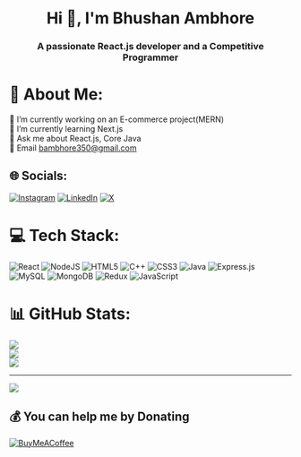 <h1 align="center">Hi 👋, I'm Bhushan Ambhore</h1>
<h3 align="center">A passionate React.js developer and a Competitive Programmer</h3>

# 💫 About Me:
🔭 I’m currently working on an E-commerce project(MERN)<br>🌱 I’m currently learning Next.js<br>💬 Ask me about React.js, Core Java<br> 📩 Email bambhore350@gmail.com


## 🌐 Socials:
[![Instagram](https://img.shields.io/badge/Instagram-%23E4405F.svg?logo=Instagram&logoColor=white)](https://instagram.com/an_extraordinary_) [![LinkedIn](https://img.shields.io/badge/LinkedIn-%230077B5.svg?logo=linkedin&logoColor=white)](https://linkedin.com/in/in/bhushan2311) [![X](https://img.shields.io/badge/X-black.svg?logo=X&logoColor=white)](https://x.com/BAmbhore26327) 

# 💻 Tech Stack:
![React](https://img.shields.io/badge/react-%2320232a.svg?style=for-the-badge&logo=react&logoColor=%2361DAFB) ![NodeJS](https://img.shields.io/badge/node.js-6DA55F?style=for-the-badge&logo=node.js&logoColor=white) ![HTML5](https://img.shields.io/badge/html5-%23E34F26.svg?style=for-the-badge&logo=html5&logoColor=white) ![C++](https://img.shields.io/badge/c++-%2300599C.svg?style=for-the-badge&logo=c%2B%2B&logoColor=white) ![CSS3](https://img.shields.io/badge/css3-%231572B6.svg?style=for-the-badge&logo=css3&logoColor=white) ![Java](https://img.shields.io/badge/java-%23ED8B00.svg?style=for-the-badge&logo=openjdk&logoColor=white) ![Express.js](https://img.shields.io/badge/express.js-%23404d59.svg?style=for-the-badge&logo=express&logoColor=%2361DAFB) ![MySQL](https://img.shields.io/badge/mysql-%2300000f.svg?style=for-the-badge&logo=mysql&logoColor=white) ![MongoDB](https://img.shields.io/badge/MongoDB-%234ea94b.svg?style=for-the-badge&logo=mongodb&logoColor=white) ![Redux](https://img.shields.io/badge/redux-%23593d88.svg?style=for-the-badge&logo=redux&logoColor=white) ![JavaScript](https://img.shields.io/badge/javascript-%23323330.svg?style=for-the-badge&logo=javascript&logoColor=%23F7DF1E)
# 📊 GitHub Stats:
![](https://github-readme-stats.vercel.app/api?username=bhushan2311&theme=dark&hide_border=false&include_all_commits=true&count_private=true)<br/>
![](https://github-readme-streak-stats.herokuapp.com/?user=bhushan2311&theme=dark&hide_border=false)<br/>
![](https://github-readme-stats.vercel.app/api/top-langs/?username=bhushan2311&theme=dark&hide_border=false&include_all_commits=true&count_private=true&layout=compact)

---
[![](https://visitcount.itsvg.in/api?id=bhushan2311&icon=7&color=11)](https://visitcount.itsvg.in)

  ## 💰 You can help me by Donating
  [![BuyMeACoffee](https://img.shields.io/badge/Buy%20Me%20a%20Coffee-ffdd00?style=for-the-badge&logo=buy-me-a-coffee&logoColor=black)](https://buymeacoffee.com/bhushan2311) 

  
<!-- Proudly created with GPRM ( https://gprm.itsvg.in ) -->
